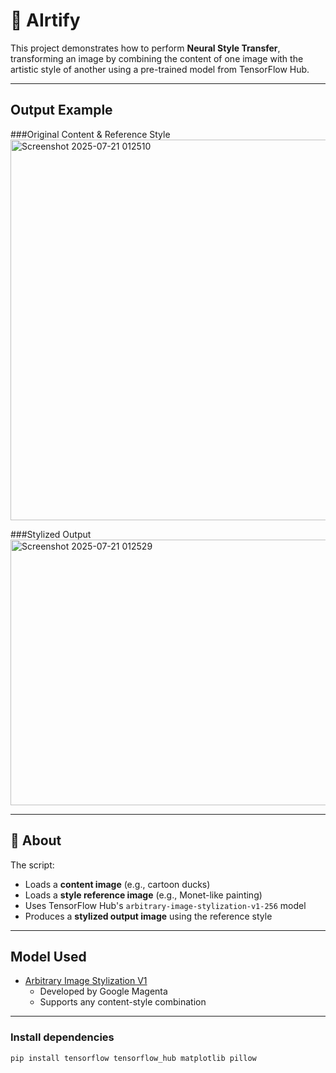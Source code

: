 # 🎨 AIrtify

This project demonstrates how to perform **Neural Style Transfer**, transforming an image by combining the content of one image with the artistic style of another using a pre-trained model from TensorFlow Hub.

---

## Output Example

###Original Content & Reference Style
<img width="1194" height="609" alt="Screenshot 2025-07-21 012510" src="https://github.com/user-attachments/assets/9471cccc-6435-40be-a49a-13f5ed0e1839" />

###Stylized Output
<img width="638" height="425" alt="Screenshot 2025-07-21 012529" src="https://github.com/user-attachments/assets/4c5f1164-ca2c-4517-b295-570d77e809e6" />

---

## 📌 About

The script:
- Loads a **content image** (e.g., cartoon ducks)
- Loads a **style reference image** (e.g., Monet-like painting)
- Uses TensorFlow Hub's `arbitrary-image-stylization-v1-256` model
- Produces a **stylized output image** using the reference style

---

## Model Used

- [Arbitrary Image Stylization V1](https://tfhub.dev/google/magenta/arbitrary-image-stylization-v1-256/2)
  - Developed by Google Magenta
  - Supports any content-style combination

---

### Install dependencies

```bash
pip install tensorflow tensorflow_hub matplotlib pillow

